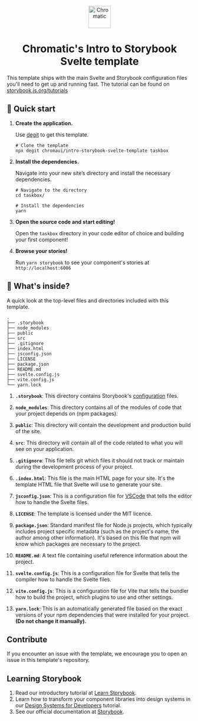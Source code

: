 <p align="center">
  <a href="https://www.chromatic.com/">
    <img alt="Chromatic" src="https://avatars2.githubusercontent.com/u/24584319?s=200&v=4" width="60" />
  </a>
</p>

<h1 align="center">
  Chromatic's Intro to Storybook Svelte template
</h1>

This template ships with the main Svelte and Storybook configuration files you'll need to get up and running fast. 
The tutorial can be found on [storybook.js.org/tutorials](https://storybook.js.org/tutorials/intro-to-storybook/svelte/en/get-started/)

## 🚅 Quick start

1.  **Create the application.**

    Use [degit](https://github.com/Rich-Harris/degit) to get this template.

    ```shell
    # Clone the template
    npx degit chromaui/intro-storybook-svelte-template taskbox
    ```

1.  **Install the dependencies.**

    Navigate into your new site’s directory and install the necessary dependencies.

    ```shell
    # Navigate to the directory
    cd taskbox/

    # Install the dependencies
    yarn
    ```

1.  **Open the source code and start editing!**

    Open the `taskbox` directory in your code editor of choice and building your first component!

1.  **Browse your stories!**

    Run `yarn storybook` to see your component's stories at `http://localhost:6006`

## 🔎 What's inside?

A quick look at the top-level files and directories included with this template.

    .
    ├── .storybook
    ├── node_modules
    ├── public
    ├── src
    ├── .gitignore
    ├── index.html
    ├── jsconfig.json
    ├── LICENSE
    ├── package.json
    ├── README.md
    ├── svelte.config.js
    ├── vite.config.js
    └── yarn.lock

1.  **`.storybook`**: This directory contains Storybook's [configuration](https://storybook.js.org/docs/configure) files.

2.  **`node_modules`**: This directory contains all of the modules of code that your project depends on (npm packages).

3.  **`public`**: This directory will contain the development and production build of the site.

4.  **`src`**: This directory will contain all of the code related to what you will see on your application.

5.  **`.gitignore`**: This file tells git which files it should not track or maintain during the development process of your project.

6.  **`.index.html`**: This file is the main HTML page for your site. It's the template HTML file that Svelte will use to generate your site.

7.  **`jsconfig.json`**: This is a configuration file for [VSCode](https://code.visualstudio.com/) that tells the editor how to handle the Svelte files.

8.  **`LICENSE`**: The template is licensed under the MIT licence.

9.  **`package.json`**: Standard manifest file for Node.js projects, which typically includes project specific metadata (such as the project's name, the author among other information). It's based on this file that npm will know which packages are necessary to the project.

10. **`README.md`**: A text file containing useful reference information about the project.

11. **`svelte.config.js`**: This is a configuration file for Svelte that tells the compiler how to handle the Svelte files.

12. **`vite.config.js`**: This is a configuration file for Vite that tells the bundler how to build the project, which plugins to use and other settings.

13. **`yarn.lock`**: This is an automatically generated file based on the exact versions of your npm dependencies that were installed for your project. **(Do not change it manually).**

## Contribute

If you encounter an issue with the template, we encourage you to open an issue in this template's repository.

## Learning Storybook

1. Read our introductory tutorial at [Learn Storybook](https://storybook.js.org/tutorials/intro-to-storybook/svelte/en/get-started/).
2. Learn how to transform your component libraries into design systems in our [Design Systems for Developers](https://storybook.js.org/tutorials/design-systems-for-developers/) tutorial.
3. See our official documentation at [Storybook](https://storybook.js.org/).
